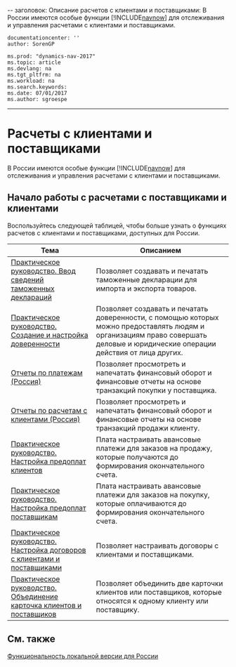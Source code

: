 -- заголовок: Описание расчетов с клиентами и поставщиками: В России имеются особые функции [!INCLUDE[navnow](../../includes/navnow_md.md)] для отслеживания и управления расчетами с клиентами и поставщиками.

    documentationcenter: ''
    author: SorenGP

    ms.prod: "dynamics-nav-2017"
    ms.topic: article
    ms.devlang: na
    ms.tgt_pltfrm: na
    ms.workload: na
    ms.search.keywords:
    ms.date: 07/01/2017
    ms.author: sgroespe

---
# <a name="payables-and-receivables"></a>Расчеты с клиентами и поставщиками
В России имеются особые функции [!INCLUDE[navnow](../../includes/navnow_md.md)] для отслеживания и управления расчетами с клиентами и поставщиками.  

## <a name="getting-started-with-payables-and-receivables"></a>Начало работы с расчетами с поставщиками и клиентами  
 Воспользуйтесь следующей таблицей, чтобы больше узнать о функциях расчетов с клиентами и поставщиками, доступных для России.  

|Тема|Описанием|  
|-----------|---------------------------------------|  
|[Практическое руководство. Ввод сведений таможенных деклараций](how-to-enter-custom-declarations-information.md)|Позволяет создавать и печатать таможенные декларации для импорта и экспорта товаров.|  
|[Практическое руководство. Создание и настройка доверенности](how-to-set-up-and-create-letters-of-attorney.md)|Позволяет создавать и печатать доверенности, с помощью которых можно предоставлять людям и организациям право совершать деловые и юридические операции действия от лица других.|  
|[Отчеты по платежам (Россия)](russian-payables-reports.md)|Позволяет просмотреть и напечатать финансовый оборот и финансовые отчеты на основе транзакций покупки у поставщика.|  
|[Отчеты по расчетам с клиентами (Россия)](russian-receivables-reports.md)|Позволяет просмотреть и напечатать финансовый оборот и финансовые отчеты на основе транзакций продажи клиенту.|  
|[Практическое руководство. Настройка предоплат клиентов](how-to-set-up-customer-prepayments.md)|Плата настраивать авансовые платежи для заказов на продажу, которые получаются до формирования окончательного счета.|  
|[Практическое руководство. Настройка предоплат поставщикам](how-to-set-up-vendor-prepayments.md)|Плата настраивать авансовые платежи для заказов на покупку, которые оплачиваются до формирования окончательного счета.|  
|[Практическое руководство. Настройка договоров с клиентами и поставщиками](how-to-set-up-customer-and-vendor-agreements.md)|Позволяет настраивать договоры с клиентами и поставщиками.|  
|[Практическое руководство. Объединение карточка клиентов и поставщиков](how-to-combine-customer-or-vendor-cards.md)|Позволяет объединить две карточки клиентов или поставщиков, которые относятся к одному клиенту или поставщику.|  

## <a name="see-also"></a>См. также  
[Функциональность локальной версии для России](russia-local-functionality.md)
